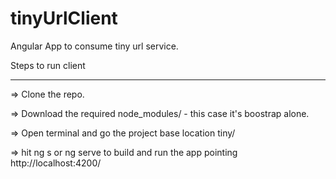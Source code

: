 # tinyUrlClient
Angular App to consume tiny url service.

Steps to run client
___________________

=> Clone the repo.

=> Download the required node_modules/ - this case it's boostrap alone.

=> Open terminal and go the project base location tiny/

=> hit ng s or ng serve to build and run the app pointing http://localhost:4200/




